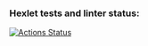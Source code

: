### Hexlet tests and linter status:
[![Actions Status](https://github.com/arinamark/python-project-lvl2/workflows/hexlet-check/badge.svg)](https://github.com/arinamark/python-project-lvl2/actions)
